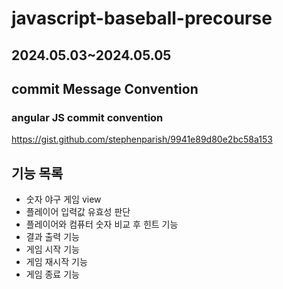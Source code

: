 # javascript-baseball-precourse

## 2024.05.03~2024.05.05

## commit Message Convention

### angular JS commit convention

https://gist.github.com/stephenparish/9941e89d80e2bc58a153

## 기능 목록

- 숫자 야구 게임 view
- 플레이어 입력값 유효성 판단
- 플레이어와 컴퓨터 숫자 비교 후 힌트 기능
- 결과 출력 기능
- 게임 시작 기능
- 게임 재시작 기능
- 게임 종료 기능
